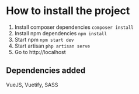 # How to install the project

1. Install composer dependencies
`` composer install ``
2. Install npm dependencies
   `` npm install ``
3. Start npm
   `` npm start dev ``
4. Start artisan
`` php artisan serve ``
5. Go to http://localhost

## Dependencies added

VueJS, Vuetify, SASS
